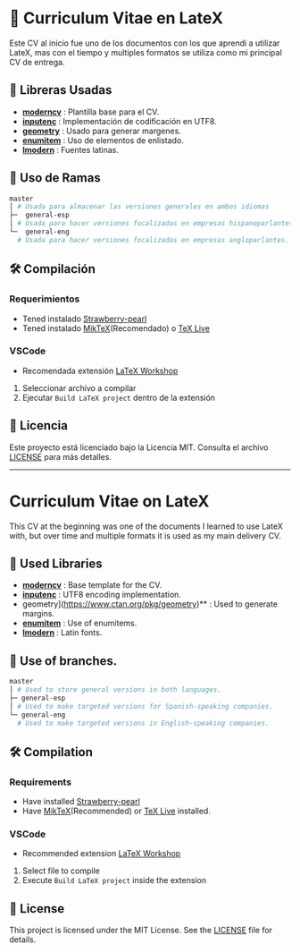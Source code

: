 # 📄 Curriculum Vitae en LateX

Este CV al inicio fue uno de los documentos con los que aprendí a utilizar LateX, mas con el tiempo y multiples formatos se utiliza como mi principal CV de entrega.

## 📒 Libreras Usadas

 - **[moderncv](https://ctan.org/pkg/moderncv)** : Plantilla base para el CV. 
 - **[inputenc](https://www.ctan.org/pkg/inputenc)** : Implementación de codificación en UTF8. 
 - **[geometry](https://www.ctan.org/pkg/geometry)** : Usado para generar margenes.
 - **[enumitem](https://ctan.org/pkg/enumitem)** : Uso de elementos de enlistado.
 - **[lmodern](https://www.ctan.org/pkg/lm)** : Fuentes latinas. 

 
 ## 📁 Uso de Ramas

```bash
master
│ # Usada para almacenar las versiones generales en ambos idiomas
├─  general-esp
│ # Usada para hacer versiones focalizadas en empresas hispanoparlantes.
└─  general-eng
  # Usada para hacer versiones focalizadas en empresas angloparlantes.

```

## 🛠️ Compilación

### Requerimientos
 - Tened instalado [Strawberry-pearl](https://www.perl.org/)
 - Tened instalado [MikTeX](https://miktex.org/)(Recomendado) o [TeX Live](https://www.tug.org/texlive/)

### VSCode
 - Recomendada extensión [LaTeX Workshop](https://marketplace.visualstudio.com/items?itemName=James-Yu.latex-workshop)

 1. Seleccionar archivo a compilar
 2. Ejecutar ``Build LaTeX project`` dentro de la extensión


## 📝 Licencia
Este proyecto está licenciado bajo la Licencia MIT. Consulta el archivo [LICENSE](https://github.com/AsCraftC/CV-LateX/blob/master/LICENSE) para más detalles.

---

# Curriculum Vitae on LateX 

This CV at the beginning was one of the documents I learned to use LateX with, but over time and multiple formats it is used as my main delivery CV.

## 📒 Used Libraries

 - **[moderncv](https://ctan.org/pkg/moderncv)** : Base template for the CV. 
 - **[inputenc](https://www.ctan.org/pkg/inputenc)** : UTF8 encoding implementation. 
 - geometry](https://www.ctan.org/pkg/geometry)** : Used to generate margins.
 - **[enumitem](https://ctan.org/pkg/enumitem)** : Use of enumitems.
 - **[lmodern](https://www.ctan.org/pkg/lm)** : Latin fonts. 

 
 ## 📁 Use of branches.

```bash
master
│ # Used to store general versions in both languages.
├─ general-esp
│ # Used to make targeted versions for Spanish-speaking companies.
└─ general-eng
  # Used to make targeted versions in English-speaking companies.
```

## 🛠️ Compilation

### Requirements
 - Have installed [Strawberry-pearl](https://www.perl.org/)
 - Have [MikTeX](https://miktex.org/)(Recommended) or [TeX Live](https://www.tug.org/texlive/) installed.

### VSCode
 - Recommended extension [LaTeX Workshop](https://marketplace.visualstudio.com/items?itemName=James-Yu.latex-workshop)

 1. Select file to compile
 2. Execute ``Build LaTeX project`` inside the extension


## 📝 License
This project is licensed under the MIT License. See the [LICENSE](https://github.com/AsCraftC/CV-LateX/blob/master/LICENSE) file for details.

